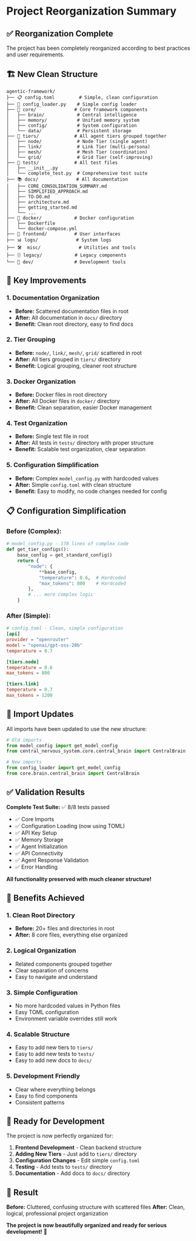 # Project Reorganization Summary

## ✅ **Reorganization Complete**

The project has been completely reorganized according to best practices and user requirements.

## 🏗️ **New Clean Structure**

```
agentic-framework/
├── 📋 config.toml         # Simple, clean configuration
├── 🔧 config_loader.py    # Simple config loader
├── 🧠 core/              # Core framework components
│   ├── brain/            # Central intelligence
│   ├── memory/           # Unified memory system
│   ├── config/           # System configuration
│   └── data/             # Persistent storage
├── 🎯 tiers/             # All agent tiers grouped together
│   ├── node/             # Node Tier (single agent)
│   ├── link/             # Link Tier (multi-persona)
│   ├── mesh/             # Mesh Tier (coordination)
│   └── grid/             # Grid Tier (self-improving)
├── 🧪 tests/             # All test files
│   ├── __init__.py
│   └── complete_test.py  # Comprehensive test suite
├── 📚 docs/              # All documentation
│   ├── CORE_CONSOLIDATION_SUMMARY.md
│   ├── SIMPLIFIED_APPROACH.md
│   ├── TO-DO.md
│   ├── architecture.md
│   ├── getting_started.md
│   └── ...
├── 🐳 docker/            # Docker configuration
│   ├── Dockerfile
│   └── docker-compose.yml
├── 🎨 frontend/          # User interfaces
├── 📊 logs/              # System logs
├── 🛠️  misc/              # Utilities and tools
├── 🗄️ legacy/            # Legacy components
└── 🔧 dev/               # Development tools
```

## 🎯 **Key Improvements**

### **1. Documentation Organization**
- **Before:** Scattered documentation files in root
- **After:** All documentation in `docs/` directory
- **Benefit:** Clean root directory, easy to find docs

### **2. Tier Grouping**
- **Before:** `node/`, `link/`, `mesh/`, `grid/` scattered in root
- **After:** All tiers grouped in `tiers/` directory
- **Benefit:** Logical grouping, cleaner root structure

### **3. Docker Organization**
- **Before:** Docker files in root directory
- **After:** All Docker files in `docker/` directory
- **Benefit:** Clean separation, easier Docker management

### **4. Test Organization**
- **Before:** Single test file in root
- **After:** All tests in `tests/` directory with proper structure
- **Benefit:** Scalable test organization, clear separation

### **5. Configuration Simplification**
- **Before:** Complex `model_config.py` with hardcoded values
- **After:** Simple `config.toml` with clean structure
- **Benefit:** Easy to modify, no code changes needed for config

## 📋 **Configuration Simplification**

### **Before (Complex):**
```python
# model_config.py - 170 lines of complex code
def get_tier_configs():
    base_config = get_standard_config()
    return {
        "node": {
            **base_config,
            "temperature": 0.6,  # Hardcoded
            "max_tokens": 800    # Hardcoded
        },
        # ... more complex logic
    }
```

### **After (Simple):**
```toml
# config.toml - Clean, simple configuration
[api]
provider = "openrouter"
model = "openai/gpt-oss-20b"
temperature = 0.7

[tiers.node]
temperature = 0.6
max_tokens = 800

[tiers.link]
temperature = 0.7
max_tokens = 1200
```

## 🔄 **Import Updates**

All imports have been updated to use the new structure:

```python
# Old imports
from model_config import get_model_config
from central_nervous_system.core.central_brain import CentralBrain

# New imports  
from config_loader import get_model_config
from core.brain.central_brain import CentralBrain
```

## ✅ **Validation Results**

**Complete Test Suite:** ✅ 8/8 tests passed
- ✅ Core Imports
- ✅ Configuration Loading (now using TOML)
- ✅ API Key Setup
- ✅ Memory Storage
- ✅ Agent Initialization
- ✅ API Connectivity
- ✅ Agent Response Validation
- ✅ Error Handling

**All functionality preserved with much cleaner structure!**

## 🎯 **Benefits Achieved**

### **1. Clean Root Directory**
- **Before:** 20+ files and directories in root
- **After:** 8 core files, everything else organized

### **2. Logical Organization**
- Related components grouped together
- Clear separation of concerns
- Easy to navigate and understand

### **3. Simple Configuration**
- No more hardcoded values in Python files
- Easy TOML configuration
- Environment variable overrides still work

### **4. Scalable Structure**
- Easy to add new tiers to `tiers/`
- Easy to add new tests to `tests/`
- Easy to add new docs to `docs/`

### **5. Development Friendly**
- Clear where everything belongs
- Easy to find components
- Consistent patterns

## 🚀 **Ready for Development**

The project is now perfectly organized for:

1. **Frontend Development** - Clean backend structure
2. **Adding New Tiers** - Just add to `tiers/` directory
3. **Configuration Changes** - Edit simple `config.toml`
4. **Testing** - Add tests to `tests/` directory
5. **Documentation** - Add docs to `docs/` directory

## 🎉 **Result**

**Before:** Cluttered, confusing structure with scattered files
**After:** Clean, logical, professional project organization

**The project is now beautifully organized and ready for serious development!** 🚀
